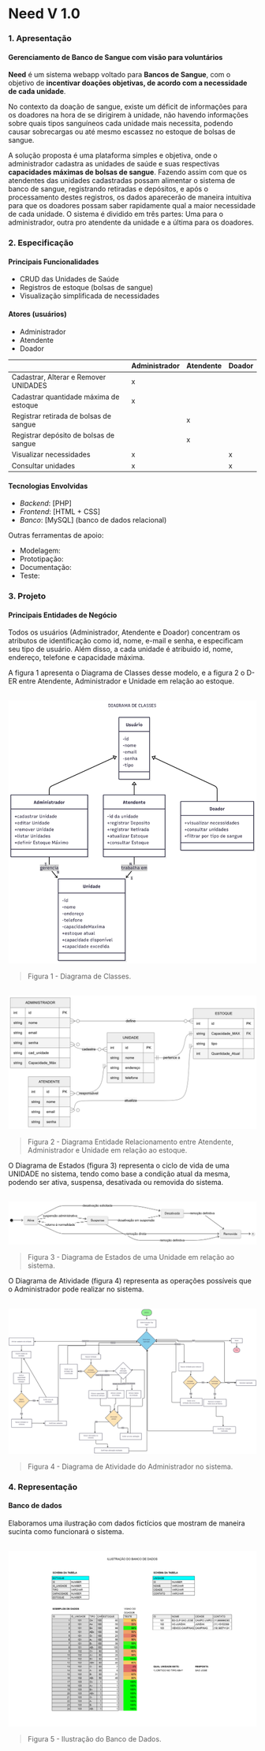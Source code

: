 # Need V 1.0

### 1. Apresentação

#### Gerenciamento de Banco de Sangue com visão para voluntários

**Need** é um sistema webapp voltado para **Bancos de Sangue**, com o objetivo de **incentivar doações objetivas, de acordo com a necessidade de cada unidade**.  

No contexto da doação de sangue, existe um déficit de informações para os doadores na hora de se dirigirem à unidade, não havendo informações sobre quais tipos sanguíneos cada unidade mais necessita, podendo causar sobrecargas ou até mesmo escassez no estoque de bolsas de sangue.

A solução proposta é uma plataforma simples e objetiva, onde o administrador cadastra as unidades de saúde e suas respectivas **capacidades máximas de bolsas de sangue**. Fazendo assim com que os atendentes das unidades cadastradas possam alimentar o sistema de banco de sangue, registrando retiradas e depósitos, e após o processamento destes registros, os dados aparecerão de maneira intuitiva para que os doadores possam saber rapidamente qual a maior necessidade de cada unidade. O sistema é dividido em três partes: Uma para o administrador, outra pro atendente da unidade e a última para os doadores.


### 2. Especificação

#### Principais Funcionalidades

- CRUD das Unidades de Saúde
- Registros de estoque (bolsas de sangue)  
- Visualização simplificada de necessidades

#### Atores (usuários)

- Administrador
- Atendente
- Doador

|                |Administrador  |Atendente | Doador|
|--------------------------------------|---|---|---|
|Cadastrar, Alterar e Remover UNIDADES	| x |   |   |
|Cadastrar quantidade máxima de estoque	| x |   |   |
|Registrar retirada de bolsas de sangue	|   | x |   |
|Registrar depósito de bolsas de sangue |   | x |   |
|Visualizar necessidades                | x |   | x |
|Consultar unidades               	| x |   | x |


#### Tecnologias Envolvidas

- *Backend*: [PHP]
- *Frontend*: [HTML + CSS]
- *Banco*: [MySQL] (banco de dados relacional)

Outras ferramentas de apoio:

- Modelagem:
- Prototipação:
- Documentação:
- Teste:





### 3. Projeto

#### Principais Entidades de Negócio

Todos os usuários (Administrador, Atendente e Doador) concentram os atributos de identificação como id, nome, e-mail e senha, e especificam seu tipo de usuário. Além disso, a cada unidade é atribuido id, nome, endereço, telefone e capacidade máxima.

A figura 1 apresenta o Diagrama de Classes desse modelo, e a figura 2 o D-ER entre Atendente, Administrador e Unidade em relação ao estoque.

![]()
<img src="projeto/Diagrama de Classe.png">
> Figura 1 - Diagrama de Classes.

![]()
<img src="projeto/Diagrama de Entidade e Relacionamento.png">
> Figura 2 - Diagrama Entidade Relacionamento entre Atendente, Administrador e Unidade em relação ao estoque.

O Diagrama de Estados (figura 3) representa o ciclo de vida de uma UNIDADE no sistema, tendo como base a condição atual da mesma, podendo ser ativa, suspensa, desativada ou removida do sistema.

![]()
<img src="projeto/Diagrama de Estados.png">
> Figura 3 - Diagrama de Estados de uma Unidade em relação ao sistema.

O Diagrama de Atividade (figura 4) representa as operações possíveis que o Administrador pode realizar no sistema.

![]()
<img src="projeto/Diagrama de Atividade.png">
> Figura 4 - Diagrama de Atividade do Administrador no sistema.

### 4. Representação

#### Banco de dados

Elaboramos uma ilustração com dados fictícios que mostram de maneira sucinta como funcionará o sistema.

![]()
<img src="projeto/Ilustração do banco de dados.png">
> Figura 5 - Ilustração do Banco de Dados.
